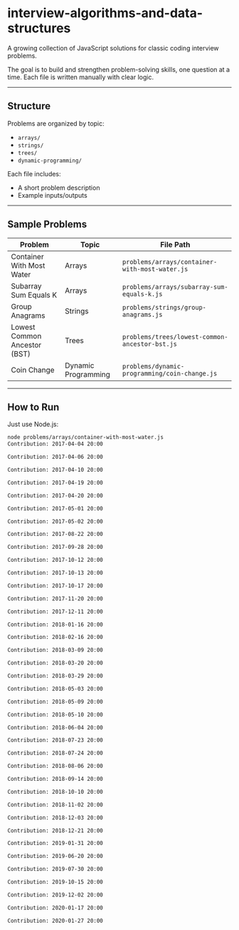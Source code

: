 # interview-algorithms-and-data-structures

A growing collection of JavaScript solutions for classic coding interview problems.

The goal is to build and strengthen problem-solving skills, one question at a time. Each file is written manually with clear logic.

---

## Structure

Problems are organized by topic:

- `arrays/`
- `strings/`
- `trees/`
- `dynamic-programming/`

Each file includes:
- A short problem description
- Example inputs/outputs

---

## Sample Problems

| Problem                      | Topic               | File Path                                             |
|------------------------------|----------------------|--------------------------------------------------------|
| Container With Most Water    | Arrays               | `problems/arrays/container-with-most-water.js`         |
| Subarray Sum Equals K        | Arrays               | `problems/arrays/subarray-sum-equals-k.js`             |
| Group Anagrams               | Strings              | `problems/strings/group-anagrams.js`                   |
| Lowest Common Ancestor (BST) | Trees                | `problems/trees/lowest-common-ancestor-bst.js`         |
| Coin Change                  | Dynamic Programming  | `problems/dynamic-programming/coin-change.js`          |

---

## How to Run

Just use Node.js:

```bash
node problems/arrays/container-with-most-water.js
Contribution: 2017-04-04 20:00

Contribution: 2017-04-06 20:00

Contribution: 2017-04-10 20:00

Contribution: 2017-04-19 20:00

Contribution: 2017-04-20 20:00

Contribution: 2017-05-01 20:00

Contribution: 2017-05-02 20:00

Contribution: 2017-08-22 20:00

Contribution: 2017-09-28 20:00

Contribution: 2017-10-12 20:00

Contribution: 2017-10-13 20:00

Contribution: 2017-10-17 20:00

Contribution: 2017-11-20 20:00

Contribution: 2017-12-11 20:00

Contribution: 2018-01-16 20:00

Contribution: 2018-02-16 20:00

Contribution: 2018-03-09 20:00

Contribution: 2018-03-20 20:00

Contribution: 2018-03-29 20:00

Contribution: 2018-05-03 20:00

Contribution: 2018-05-09 20:00

Contribution: 2018-05-10 20:00

Contribution: 2018-06-04 20:00

Contribution: 2018-07-23 20:00

Contribution: 2018-07-24 20:00

Contribution: 2018-08-06 20:00

Contribution: 2018-09-14 20:00

Contribution: 2018-10-10 20:00

Contribution: 2018-11-02 20:00

Contribution: 2018-12-03 20:00

Contribution: 2018-12-21 20:00

Contribution: 2019-01-31 20:00

Contribution: 2019-06-20 20:00

Contribution: 2019-07-30 20:00

Contribution: 2019-10-15 20:00

Contribution: 2019-12-02 20:00

Contribution: 2020-01-17 20:00

Contribution: 2020-01-27 20:00

